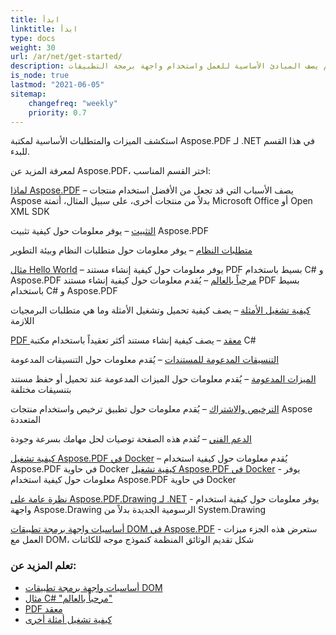 ```yaml
---
title: ابدأ
linktitle: ابدأ
type: docs
weight: 30
url: /ar/net/get-started/
description: هذا القسم يصف المبادئ الأساسية للعمل واستخدام واجهة برمجة التطبيقات DOM. كما يعرض أمثلة بسيطة ومعقدة لإنشاء مستند PDF.
is_node: true
lastmod: "2021-06-05"   
sitemap:
    changefreq: "weekly"
    priority: 0.7
---
```


استكشف الميزات والمتطلبات الأساسية لمكتبة Aspose.PDF لـ .NET في هذا القسم للبدء.

لمعرفة المزيد عن Aspose.PDF، اختر القسم المناسب:

[لماذا Aspose.PDF](/pdf/ar/net/why-aspose-pdf/) – يصف الأسباب التي قد تجعل من الأفضل استخدام منتجات Aspose بدلاً من منتجات أخرى، على سبيل المثال، أتمتة Microsoft Office أو Open XML SDK

[التثبيت](/pdf/ar/net/installation/) – يوفر معلومات حول كيفية تثبيت Aspose.PDF

[متطلبات النظام](/pdf/ar/net/system-requirements/) – يوفر معلومات حول متطلبات النظام وبيئة التطوير

[مثال Hello World](/pdf/ar/net/hello-world-example/) – يوفر معلومات حول كيفية إنشاء مستند PDF بسيط باستخدام C# و Aspose.PDF
[مرحباً بالعالم](/pdf/ar/net/hello-world-example/) – يُقدم معلومات حول كيفية إنشاء مستند PDF بسيط باستخدام C# و Aspose.PDF

[كيفية تشغيل الأمثلة](/pdf/ar/net/how-to-run-other-examples/) – يصف كيفية تحميل وتشغيل الأمثلة وما هي متطلبات البرمجيات اللازمة

[PDF معقد](/pdf/ar/net/complex-pdf-example/) – يصف كيفية إنشاء مستند أكثر تعقيداً باستخدام مكتبة C#

[التنسيقات المدعومة للمستندات](/pdf/ar/net/supported-file-formats/) – يُقدم معلومات حول التنسيقات المدعومة

[الميزات المدعومة](/pdf/ar/net/key-features/) – يُقدم معلومات حول الميزات المدعومة عند تحميل أو حفظ مستند بتنسيقات مختلفة

[الترخيص والاشتراك](/pdf/ar/net/licensing/) – يُقدم معلومات حول تطبيق ترخيص واستخدام منتجات Aspose المتعددة

[الدعم الفني](/pdf/ar/net/technical-support/) – تُقدم هذه الصفحة توصيات لحل مهامك بسرعة وجودة

[كيفية تشغيل Aspose.PDF في Docker](/pdf/ar/net/docker/) – يُقدم معلومات حول كيفية استخدام Aspose.PDF في حاوية Docker
[كيفية تشغيل Aspose.PDF في Docker](/pdf/ar/net/docker/) - يوفر معلومات حول كيفية استخدام Aspose.PDF في حاوية Docker

[نظرة عامة على Aspose.PDF.Drawing لـ .NET](/pdf/ar/net/drawing/) - يوفر معلومات حول كيفية استخدام واجهة Aspose.Drawing الرسومية الجديدة بدلاً من System.Drawing

[أساسيات واجهة برمجة تطبيقات DOM في Aspose.PDF](/pdf/ar/net/basics-of-dom-api/) - ستعرض هذه الجزء ميزات العمل مع DOM، شكل تقديم الوثائق المنظمة كنموذج موجه للكائنات

### تعلم المزيد عن:

- [أساسيات واجهة برمجة تطبيقات DOM](/pdf/ar/net/basics-of-dom-api/)
- [مثال C# "مرحباً بالعالم"](/pdf/ar/net/hello-world-example/)
- [PDF معقد](/pdf/ar/net/complex-pdf-example/)
- [كيفية تشغيل أمثلة أخرى](/pdf/ar/net/how-to-run-other-examples/)

